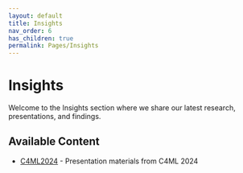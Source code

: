 ```yaml
---
layout: default
title: Insights
nav_order: 6
has_children: true
permalink: Pages/Insights
---
```


# Insights

Welcome to the Insights section where we share our latest research, presentations, and findings.

## Available Content

- [C4ML2024](C4ML2024/) - Presentation materials from C4ML 2024
